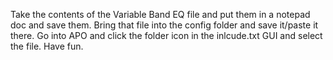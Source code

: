 Take the contents of the Variable Band EQ file and put them in a notepad doc and save them. Bring that file into the config folder and save it/paste it there. Go into APO and click the folder icon in the inlcude.txt GUI and select the file. Have fun.
